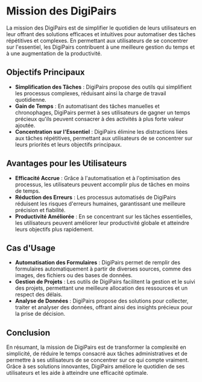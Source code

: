 # Mission des DigiPairs

La mission des DigiPairs est de simplifier le quotidien de leurs utilisateurs en leur offrant des solutions efficaces et intuitives pour automatiser des tâches répétitives et complexes. En permettant aux utilisateurs de se concentrer sur l'essentiel, les DigiPairs contribuent à une meilleure gestion du temps et à une augmentation de la productivité.

## Objectifs Principaux

- **Simplification des Tâches** : DigiPairs propose des outils qui simplifient les processus complexes, réduisant ainsi la charge de travail quotidienne.
- **Gain de Temps** : En automatisant des tâches manuelles et chronophages, DigiPairs permet à ses utilisateurs de gagner un temps précieux qu'ils peuvent consacrer à des activités à plus forte valeur ajoutée.
- **Concentration sur l'Essentiel** : DigiPairs élimine les distractions liées aux tâches répétitives, permettant aux utilisateurs de se concentrer sur leurs priorités et leurs objectifs principaux.

## Avantages pour les Utilisateurs

- **Efficacité Accrue** : Grâce à l'automatisation et à l'optimisation des processus, les utilisateurs peuvent accomplir plus de tâches en moins de temps.
- **Réduction des Erreurs** : Les processus automatisés de DigiPairs réduisent les risques d'erreurs humaines, garantissant une meilleure précision et fiabilité.
- **Productivité Améliorée** : En se concentrant sur les tâches essentielles, les utilisateurs peuvent améliorer leur productivité globale et atteindre leurs objectifs plus rapidement.

## Cas d'Usage

- **Automatisation des Formulaires** : DigiPairs permet de remplir des formulaires automatiquement à partir de diverses sources, comme des images, des fichiers ou des bases de données.
- **Gestion de Projets** : Les outils de DigiPairs facilitent la gestion et le suivi des projets, permettant une meilleure allocation des ressources et un respect des délais.
- **Analyse de Données** : DigiPairs propose des solutions pour collecter, traiter et analyser des données, offrant ainsi des insights précieux pour la prise de décision.

## Conclusion

En résumant, la mission de DigiPairs est de transformer la complexité en simplicité, de réduire le temps consacré aux tâches administratives et de permettre à ses utilisateurs de se concentrer sur ce qui compte vraiment. Grâce à ses solutions innovantes, DigiPairs améliore le quotidien de ses utilisateurs et les aide à atteindre une efficacité optimale.
